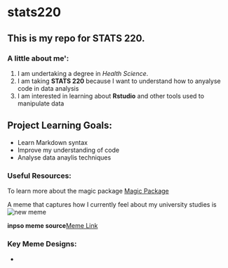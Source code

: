 # stats220

## This is my repo for STATS 220.

### A little about me':

1. I am undertaking a degree in *Health Science*. 
2. I am taking **STATS 220** because I want to understand how to anyalyse code in data analysis 
3. I am interested in learning about **Rstudio** and other tools used to manipulate data
   

## Project Learning Goals:
* Learn Markdown syntax
* Improve my understanding of code
* Analyse data anaylis techniques

### Useful Resources:
To learn more about the magic package [Magic Package](https://cran.r-project.org/web/packages/magick/vignettes/intro.html)

A meme that captures how I currently feel about my university studies is ![new meme](https://tenor.com/en-GB/view/laptop-gif-17818299217491501898)


**inpso meme source**[Meme Link](https://www.reddit.com/media?url=https%3A%2F%2Fpreview.redd.it%2Fwell-well-well-well-v0-7jzkuyu2y1pe1.png%3Fwidth%3D1080%26crop%3Dsmart%26auto%3Dwebp%26s%3D08618cd4eef263d9357ea2a8753f0b6633a8a850)

### Key Meme Designs:
- 

